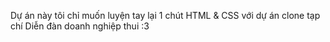 Dự án này tôi chỉ muốn luyện tay lại 1 chút HTML & CSS với dự án clone tạp chí Diễn đàn doanh nghiệp thui :3
